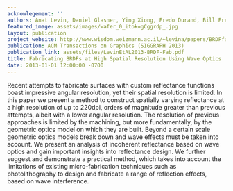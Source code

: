 ```yaml
---
acknowlegement: ''
authors: Anat Levin, Daniel Glasner, Ying Xiong, Fredo Durand, Bill Freeman, Wojciech Matusik, and Todd Zickler
featured_image: assets/images/wafer_0_itok=gCggrdp_.jpg
layout: publication
project_website: http://www.wisdom.weizmann.ac.il/~levina/papers/BRDFfab/
publication: ACM Transactions on Graphics (SIGGRAPH 2013)
publication_link: assets/files/LevinEtAL2013-BRDF-Fab.pdf
title: Fabricating BRDFs at High Spatial Resolution Using Wave Optics
date: 2013-01-01 12:00:00 -0700
---
```


Recent attempts to fabricate surfaces with custom reflectance functions boast impressive angular resolution, yet their spatial resolution is limited. In this paper we present a method to construct spatially varying reflectance at a high resolution of up to 220dpi, orders of magnitude greater than previous attempts, albeit with a lower angular resolution. The resolution of previous approaches is limited by the machining, but more fundamentally, by the geometric optics model on which they are built. Beyond a certain scale geometric optics models break down and wave effects must be taken into account. We present an analysis of incoherent reflectance based on wave optics and gain important insights into reflectance design. We further suggest and demonstrate a practical method, which takes into account the limitations of existing micro-fabrication techniques such as photolithography to design and fabricate a range of reflection effects, based on wave interference.
